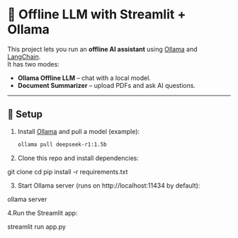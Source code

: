 # 🦙 Offline LLM with Streamlit + Ollama

This project lets you run an **offline AI assistant** using [Ollama](https://ollama.ai) and [LangChain](https://python.langchain.com).  
It has two modes:
- **Ollama Offline LLM** – chat with a local model.
- **Document Summarizer** – upload PDFs and ask AI questions.

---

## 🚀 Setup

1. Install [Ollama](https://ollama.ai/download) and pull a model (example):
   ```bash
   ollama pull deepseek-r1:1.5b
   
2. Clone this repo and install dependencies:

git clone <your-repo-url>
cd <repo>
pip install -r requirements.txt

3. Start Ollama server (runs on http://localhost:11434 by default):

ollama server

4.Run the Streamlit app:

streamlit run app.py

